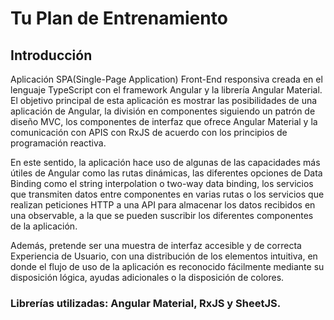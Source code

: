 # Tu Plan de Entrenamiento

## Introducción

Aplicación SPA(Single-Page Application) Front-End responsiva creada en el lenguaje TypeScript con el framework Angular y la librería Angular Material. El objetivo principal de esta aplicación es mostrar las posibilidades de una aplicación de Angular, la división en componentes siguiendo un patrón de diseño MVC, los componentes de interfaz que ofrece Angular Material y la comunicación con APIS con RxJS de acuerdo con los principios de programación reactiva.

En este sentido, la aplicación hace uso de algunas de las capacidades más útiles de Angular como las rutas dinámicas, las diferentes opciones de Data Binding como el string interpolation o two-way data binding, los servicios que transmiten datos entre componentes en varias rutas o los servicios que realizan peticiones HTTP a una API para almacenar los datos recibidos en una observable, a la que se pueden suscribir los diferentes componentes de la aplicación.

Además, pretende ser una muestra de interfaz accesible y de correcta Experiencia de Usuario, con una distribución de los elementos intuitiva, en donde el flujo de uso de la aplicación es reconocido fácilmente mediante su disposición lógica, ayudas adicionales o la disposición de colores.

### Librerías utilizadas: Angular Material, RxJS y SheetJS. 
